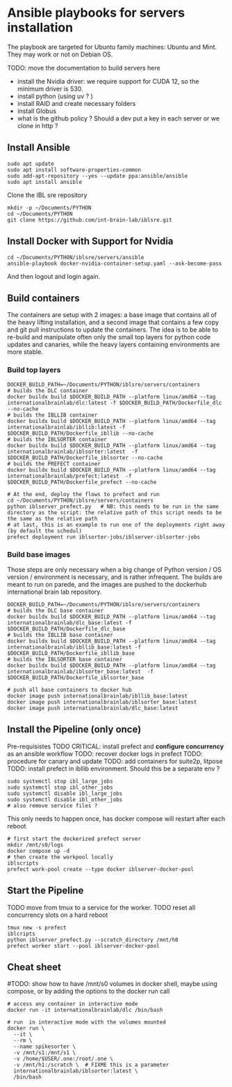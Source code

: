 # Ansible playbooks for servers installation

The playbook are targeted for Ubuntu family machines: Ubuntu and Mint. They may work or not on Debian OS.

TODO: move the documentation to build servers here
- install the Nvidia driver: we require support for CUDA 12, so the minimum driver is 530.
- install python (using uv ? )
- install RAID and create necessary folders
- install Globus
- what is the github policy ? Should a dev put a key in each server or we clone in http ? 


## Install Ansible

```shell
sudo apt update
sudo apt install software-properties-common
sudo add-apt-repository --yes --update ppa:ansible/ansible
sudo apt install ansible
``` 

Clone the IBL sre repository 
```shell
mkdir -p ~/Documents/PYTHON
cd ~/Documents/PYTHON
git clone https://github.com/int-brain-lab/iblsre.git
```

## Install Docker with Support for Nvidia

```shell
cd ~/Documents/PYTHON/iblsre/servers/ansible
ansible-playbook docker-nvidia-container-setup.yaml --ask-become-pass
```
And then logout and login again.

## Build containers
The containers are setup with 2 images: a base image that contains all of the heavy lifting installation, and a second image that contains a few copy and git pull instructions to update the containers.
The idea is to be able to re-build and manipulate often only the small top layers for python code updates and canaries, while the heavy layers containing environments are more stable.

### Build top layers
```shell
DOCKER_BUILD_PATH=~/Documents/PYTHON/iblsre/servers/containers
# builds the DLC container
docker buildx build $DOCKER_BUILD_PATH --platform linux/amd64 --tag internationalbrainlab/dlc:latest -f $DOCKER_BUILD_PATH/Dockerfile_dlc --no-cache
# builds the IBLLIB container
docker buildx build $DOCKER_BUILD_PATH --platform linux/amd64 --tag internationalbrainlab/ibllib:latest -f $DOCKER_BUILD_PATH/Dockerfile_ibllib --no-cache
# builds the IBLSORTER container
docker buildx build $DOCKER_BUILD_PATH --platform linux/amd64 --tag internationalbrainlab/iblsorter:latest  -f $DOCKER_BUILD_PATH/Dockerfile_iblsorter --no-cache
# builds the PREFECT container
docker buildx build $DOCKER_BUILD_PATH --platform linux/amd64 --tag internationalbrainlab/prefect:latest  -f $DOCKER_BUILD_PATH/Dockerfile_prefect --no-cache

# At the end, deploy the flows to prefect and run
cd ~/Documents/PYTHON/iblsre/servers/containers
python iblserver_prefect.py   # NB: this needs to be run in the same directory as the script: the relative path of this script needs to be the same as the relative path
# at last, this is an example to run one of the deployments right away (by default the schedul)
prefect deployment run iblsorter-jobs/iblserver-iblsorter-jobs
```

### Build base images
Those steps are only necessary when a big change of Python version / OS version / environment is necessary, and is rather infrequent. The builds are meant to run on parede, and the images are pushed to the dockerhub international brain lab repository. 

```shell
DOCKER_BUILD_PATH=~/Documents/PYTHON/iblsre/servers/containers
# builds the DLC base container
docker buildx build $DOCKER_BUILD_PATH --platform linux/amd64 --tag internationalbrainlab/dlc_base:latest -f $DOCKER_BUILD_PATH/Dockerfile_dlc_base
# builds the IBLLIB base container
docker buildx build $DOCKER_BUILD_PATH --platform linux/amd64 --tag internationalbrainlab/ibllib_base:latest -f $DOCKER_BUILD_PATH/Dockerfile_ibllib_base
# builds the IBLSORTER base container
docker buildx build $DOCKER_BUILD_PATH --platform linux/amd64 --tag internationalbrainlab/iblsorter_base:latest  -f $DOCKER_BUILD_PATH/Dockerfile_iblsorter_base
```

```shell
# push all base containers to docker hub
docker image push internationalbrainlab/ibllib_base:latest
docker image push internationalbrainlab/iblsorter_base:latest
docker image push internationalbrainlab/dlc_base:latest
```

## Install the Pipeline (only once)
Pre-requisistes
TODO CRITICAL: install prefect and **configure concurrency** as an ansible workflow
TODO: recover docker logs in prefect 
TODO: procedure for canary and update
TODO: add containers for suite2p, litpose
TODO: install prefect in ibllib environment. Should this be a separate env ? 


```shell
sudo systemctl stop ibl_large_jobs
sudo systemctl stop ibl_other_jobs
sudo systemctl disable ibl_large_jobs
sudo systemctl disable ibl_other_jobs
# also remove service files ? 
```
This only needs to happen once, has docker compose will restart after each reboot

```shell
# first start the dockerized prefect server
mkdir /mnt/s0/logs
docker compose up -d
# then create the workpool locally
iblscripts
prefect work-pool create --type docker iblserver-docker-pool
```



## Start the Pipeline
TODO move from tmux to a service for the worker.
TODO reset all concurrency slots on a hard reboot
```shell
tmux new -s prefect
iblcripts
python iblserver_prefect.py --scratch_directory /mnt/h0
prefect worker start --pool iblserver-docker-pool
```


## Cheat sheet
#TODO: show how to have /mnt/s0 volumes in docker shell, maybe using compose, or by adding the options to the docker run call
```shell
# access any container in interactive mode
docker run -it internationalbrainlab/dlc /bin/bash

# run  in interactive mode with the volumes mounted
docker run \
  --it \
  --rm \
  --name spikesorter \
  -v /mnt/s1:/mnt/s1 \
  -v /home/$USER/.one:/root/.one \
  -v /mnt/h1:/scratch \  # FIXME this is a parameter
  internationalbrainlab/iblsorter:latest \
  /bin/bash
```
